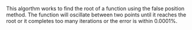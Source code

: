 This algorthm works to find the root of a function using the false position method. The function will oscillate between two points until it reaches the root or it completes too many iterations or the error is within 0.0001%.
